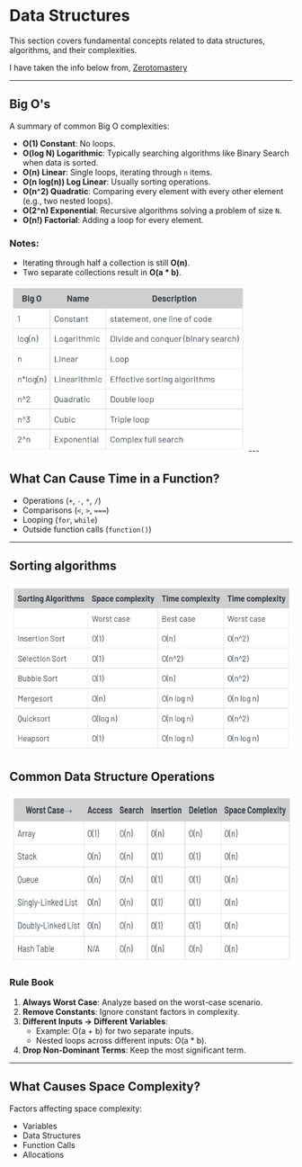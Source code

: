 # Data Structures

This section covers fundamental concepts related to data structures, algorithms, and their complexities.

I have taken the info below from, [Zerotomastery](https://zerotomastery.io/cheatsheets/big-o-cheat-sheet/?utm_source=udemy&utm_medium=coursecontent)

---

## Big O's

A summary of common Big O complexities:

- **O(1) Constant**: No loops.
- **O(log N) Logarithmic**: Typically searching algorithms like Binary Search when data is sorted.
- **O(n) Linear**: Single loops, iterating through `n` items.
- **O(n log(n)) Log Linear**: Usually sorting operations.
- **O(n^2) Quadratic**: Comparing every element with every other element (e.g., two nested loops).
- **O(2^n) Exponential**: Recursive algorithms solving a problem of size `N`.
- **O(n!) Factorial**: Adding a loop for every element.

### Notes:
- Iterating through half a collection is still **O(n)**.
- Two separate collections result in **O(a * b)**.

<img src="images/BigO-1.png" alt="Big O names with description" height="300">
---

## What Can Cause Time in a Function?

- Operations (`+`, `-`, `*`, `/`)
- Comparisons (`<`, `>`, `===`)
- Looping (`for`, `while`)
- Outside function calls (`function()`)

---

##  Sorting algorithms

<img src="images/Sorting-Algorithms.png" alt="Sorting Algo" height="300">

## Common Data Structure Operations

<img src="images/Common-DSA-Operations.png" alt="Big O Complexity Cheat Sheet" height="300">


### Rule Book
1. **Always Worst Case**: Analyze based on the worst-case scenario.
2. **Remove Constants**: Ignore constant factors in complexity.
3. **Different Inputs → Different Variables**:
   - Example: O(a + b) for two separate inputs.
   - Nested loops across different inputs: O(a * b).
4. **Drop Non-Dominant Terms**: Keep the most significant term.

---

## What Causes Space Complexity?

Factors affecting space complexity:
- Variables
- Data Structures
- Function Calls
- Allocations
